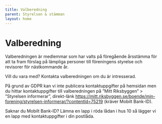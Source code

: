 ```yaml
---
title: Valberedning
parent: Styrelsen & stämman
layout: home
---
```


# Valberedning

Valberedningen är medlemmar som har valts på föregående årsstämma för att ta fram förslag på lämpliga personer till föreningens styrelse och revisorer för nästkommande år.

Vill du vara med? Kontakta valberedningen om du är intresserad.

På grund av GDPR kan vi inte publicera kontaktuppgifter på hemsidan men du hittar kontaktuppgifter till valberedningen på ”Mitt Riksbyggen” > ”Styrelsen informerar”, direkt-länk https://mitt.riksbyggen.se/boende/min-forening/styrelsen-informerar/?contentId=75219 (kräver Mobilt Bank-ID).

Saknar du Mobilt Bank-ID? Lämna en lapp i röda lådan i hus 10 så lägger vi en lapp med kontaktuppgifter i din postlåda.